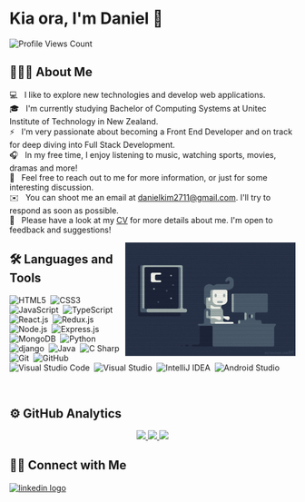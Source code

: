 # Kia ora, I'm Daniel 👋

![Profile Views Count](https://komarev.com/ghpvc/?username=danielkim2711&color=lightgrey&style=for-the-badge)

## 👨🏻‍💻 About Me

💻 &nbsp;&nbsp;I like to explore new technologies and develop web applications.\
🎓 &nbsp;&nbsp;I'm currently studying Bachelor of Computing Systems at Unitec Institute of Technology in New Zealand.\
⚡ &nbsp;&nbsp;I'm very passionate about becoming a Front End Developer and on track for deep diving into Full Stack Development.\
🎧 &nbsp;&nbsp;In my free time, I enjoy listening to music, watching sports, movies, dramas and more!\
💬 &nbsp;&nbsp;Feel free to reach out to me for more information, or just for some interesting discussion.\
✉️ &nbsp;&nbsp;You can shoot me an email at danielkim2711@gmail.com. I'll try to respond as soon as possible.\
📄 &nbsp;&nbsp;Please have a look at my [CV](https://github.com/danielkim2711/danielkim2711/files/8750942/Daniel_Kim_CV.pdf) for more details about me. I'm open to feedback and suggestions!

<img alt="coding at night" src="./assets/coding_at_night.gif" width="300" height="200" align="right"/>

## 🛠 Languages and Tools

![HTML5](https://img.shields.io/badge/-HTML5-3F4859?style=flat&logo=HTML5&logoColor=E34F26)&nbsp;
![CSS3](https://img.shields.io/badge/-CSS3-3F4859?style=flat&logo=CSS3&logoColor=1572B6)&nbsp;
![JavaScript](https://img.shields.io/badge/-JavaScript-3F4859?style=flat&logo=javascript&logoColor=F7DF1E)&nbsp;
![TypeScript](https://img.shields.io/badge/-TypeScript-3F4859?style=flat&logo=typescript&logoColor=3178C6)&nbsp;
![React.js](https://img.shields.io/badge/-React.js-3F4859?style=flat&logo=react&logoColor=61DAFB)&nbsp;
![Redux.js](https://img.shields.io/badge/-Redux.js-3F4859?style=flat&logo=redux&logoColor=764ABC)&nbsp;
![Node.js](https://img.shields.io/badge/-Node.js-3F4859?style=flat&logo=node.js&logoColor=339933)&nbsp;
![Express.js](https://img.shields.io/badge/-Express.js-3F4859?style=flat&logo=express&logoColor=000000)&nbsp;
![MongoDB](https://img.shields.io/badge/-MongoDB-3F4859?style=flat&logo=mongodb&logoColor=47a248)&nbsp;
![Python](https://img.shields.io/badge/-Python-3F4859?style=flat&logo=python&logoColor=3776AB)&nbsp;
![django](https://img.shields.io/badge/-django-3F4859?style=flat&logo=django&logoColor=092E20)&nbsp;
![Java](https://img.shields.io/badge/-Java-3F4859?style=flat&logo=java&logoColor=007396)&nbsp;
![C Sharp](https://img.shields.io/badge/-C%23-3F4859?style=flat&logo=c-sharp&logoColor=239120)&nbsp;
![Git](https://img.shields.io/badge/-Git-3F4859?style=flat&logo=git&logoColor=F05032)&nbsp;
![GitHub](https://img.shields.io/badge/-GitHub-3F4859?style=flat&logo=github&logoColor=181717)&nbsp;
![Visual Studio Code](https://img.shields.io/badge/-Visual%20Studio%20Code-3F4859?style=flat&logo=visual-studio-code&logoColor=007ACC)&nbsp;
![Visual Studio](https://img.shields.io/badge/-Visual%20Studio-3F4859?style=flat&logo=visual-studio&logoColor=5C2D91)&nbsp;
![IntelliJ IDEA](https://img.shields.io/badge/-IntelliJ%20IDEA-3F4859?style=flat&logo=intellij-idea&logoColor=000000)&nbsp;
![Android Studio](https://img.shields.io/badge/-Android%20Studio-3F4859?style=flat&logo=android-studio&logoColor=3DDC84)&nbsp;

<br />

## ⚙️ GitHub Analytics

<div align="center">
  <a href="https://github.com/danielkim2711">
    <img height="180px" src="https://github-readme-stats.vercel.app/api?username=danielkim2711&show_icons=true&theme=nord&custom_title=Daniel's%20GitHub%20Stats" />
    <img height="180px" src="https://github-readme-stats.vercel.app/api/top-langs/?username=danielkim2711&layout=compact&langs_count=6&custom_title=Daniel's%20Programming%20Languages&theme=nord" />
    <img height="180px" src="http://github-readme-streak-stats.herokuapp.com?user=danielkim2711&theme=nord&date_format=j%20M%5B%20Y%5D" />
  </a>
</div>

## 🤝🏻 Connect with Me

<a href="https://www.linkedin.com/in/daniel-kim-674aa413b/">
  <img align="center" src="https://raw.githubusercontent.com/rahuldkjain/github-profile-readme-generator/master/src/images/icons/Social/linked-in-alt.svg" alt="linkedin logo" height="30" width="40" />
</a>
